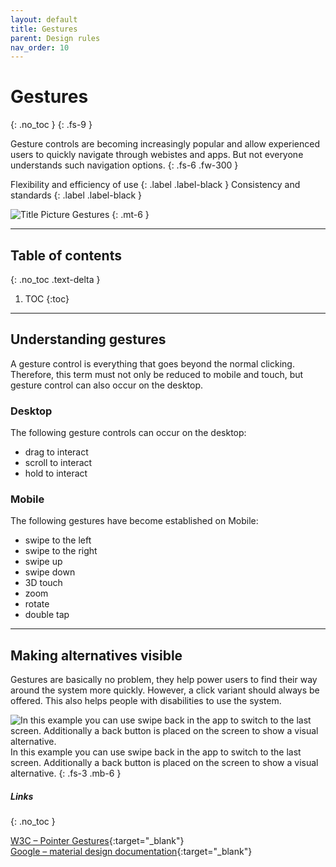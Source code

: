 ```yaml
---
layout: default
title: Gestures
parent: Design rules
nav_order: 10
---
```


# Gestures
{: .no_toc }
{: .fs-9 }

Gesture controls are becoming increasingly popular and allow experienced users to quickly navigate through webistes and apps. But not everyone understands such navigation options.
{: .fs-6 .fw-300 }

Flexibility and efficiency of use
{: .label .label-black }
Consistency and standards
{: .label .label-black }

<img src="{{ '/assets/images/hero/gesture.png' | prepend: site.baseurl }}" alt="Title Picture Gestures" title="Title Picture Gestures"/>
{: .mt-6 }

---

## Table of contents
{: .no_toc .text-delta }

1. TOC
{:toc}


---

## Understanding gestures
A gesture control is everything that goes beyond the normal clicking. Therefore, this term must not only be reduced to mobile and touch, but gesture control can also occur on the desktop.

### Desktop

The following gesture controls can occur on the desktop:

- drag to interact
- scroll to interact
- hold to interact

### Mobile
The following gestures have become established on Mobile:

- swipe to the left
- swipe to the right
- swipe up
- swipe down
- 3D touch
- zoom
- rotate
- double tap

---

## Making alternatives visible
Gestures are basically no problem, they help power users to find their way around the system more quickly. However, a click variant should always be offered. This also helps people with disabilities to use the system.

<img src="{{ '/assets/images/gestures/back.png' | prepend: site.baseurl }}" alt="In this example you can use swipe back in the app to switch to the last screen. Additionally a back button is placed on the screen to show a visual alternative."/>
In this example you can use swipe back in the app to switch to the last screen. Additionally a back button is placed on the screen to show a visual alternative.
{: .fs-3 .mb-6 }



##### Links
{: .no_toc }

[W3C – Pointer Gestures](https://www.w3.org/WAI/WCAG21/Understanding/pointer-gestures "W3C – Pointer Gestures"){:target="_blank"} <br>
[Google – material design documentation](https://material.io/design/interaction/gestures.html#principles "Google – material design documentation"){:target="_blank"} <br>


